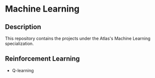 # Machine Learning

## Description
This repository contains the projects under the Atlas's Machine Learning specialization.

## Reinforcement Learning
 * Q-learning
